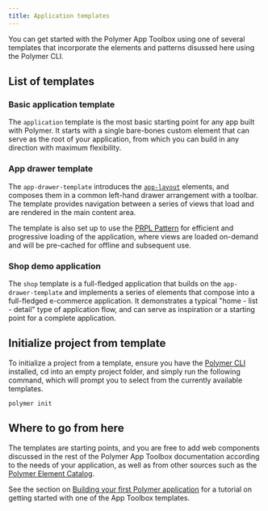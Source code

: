 ```yaml
---
title: Application templates
---
```


<!-- toc -->

You can get started with the Polymer App Toolbox using one of several templates
that incorporate the elements and patterns disussed here using the Polymer CLI.

## List of templates

### Basic application template

The  `application` template is the most basic starting point for any app
built with Polymer.  It starts with a single bare-bones custom element that can
serve as the root of your application, from which you can build in any
direction with maximum flexibility.

### App drawer template

The `app-drawer-template` introduces the [`app-layout`](app-layout) elements,
and composes them in a common left-hand drawer arrangement with a toolbar.
The template provides navigation between a series of views that load and
are rendered in the main content area.

The template is also set up to use the [PRPL Pattern](server) for efficient
and progressive loading of the application, where views are loaded on-demand
and will be pre-cached for offline and subsequent use.

### Shop demo application

The `shop` template is a full-fledged application that builds on the
`app-drawer-template` and implements a series of elements that compose into
a full-fledged e-commerce application.  It demonstrates a typical
"home - list - detail" type of application flow, and can serve as inspiration
or a starting point for a complete application.

## Initialize project from template

To initialize a project from a template, ensure you have the
[Polymer CLI](../tools/polymer-cli) installed, cd into an empty project folder,
and simply run the following command, which will prompt you to select from
the currently available templates.

    polymer init

## Where to go from here

The templates are starting points, and you are free to add web components
discussed in the rest of the Polymer App Toolbox documentation according
to the needs of your application, as well as from other sources such as the
[Polymer Element Catalog](https://elements.polymer-project.org/).

See the section on [Building your first Polymer application](../start/toolbox/set-up)
for a tutorial on getting started with one of the App Toolbox templates.